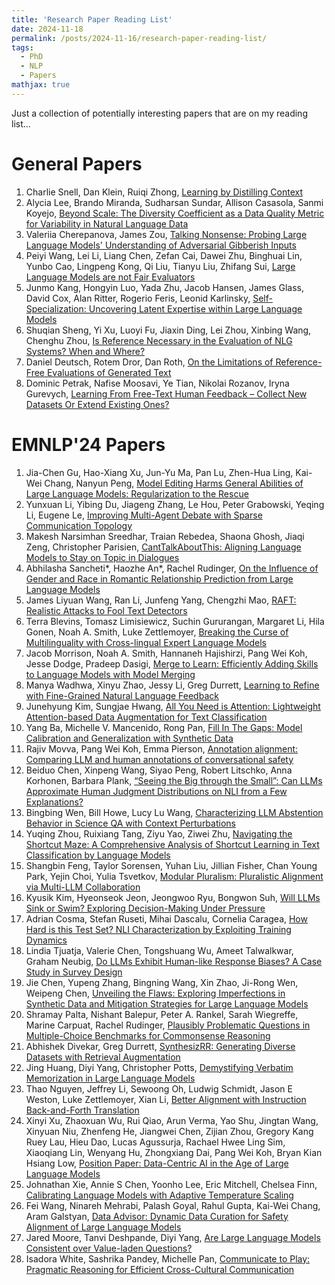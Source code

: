 ```yaml
---
title: 'Research Paper Reading List'
date: 2024-11-18
permalink: /posts/2024-11-16/research-paper-reading-list/
tags:
  - PhD
  - NLP
  - Papers
mathjax: true
---
```


Just a collection of potentially interesting papers that are on my reading list...

General Papers
======
1. Charlie Snell, Dan Klein, Ruiqi Zhong, [Learning by Distilling Context](https://arxiv.org/abs/2209.15189)
2. Alycia Lee, Brando Miranda, Sudharsan Sundar, Allison Casasola, Sanmi Koyejo, [Beyond Scale: The Diversity Coefficient as a Data Quality Metric for Variability in Natural Language Data](https://openreview.net/forum?id=tgkWxsOapD)
3. Valeriia Cherepanova, James Zou, [Talking Nonsense: Probing Large Language Models' Understanding of Adversarial Gibberish Inputs](https://openreview.net/forum?id=traR5SsqUt)
4. Peiyi Wang, Lei Li, Liang Chen, Zefan Cai, Dawei Zhu, Binghuai Lin, Yunbo Cao, Lingpeng Kong, Qi Liu, Tianyu Liu, Zhifang Sui, [Large Language Models are not Fair Evaluators](https://aclanthology.org/2024.acl-long.511/)
5. Junmo Kang, Hongyin Luo, Yada Zhu, Jacob Hansen, James Glass, David Cox, Alan Ritter, Rogerio Feris, Leonid Karlinsky, [Self-Specialization: Uncovering Latent Expertise within Large Language Models](https://aclanthology.org/2024.findings-acl.157/)
6. Shuqian Sheng, Yi Xu, Luoyi Fu, Jiaxin Ding, Lei Zhou, Xinbing Wang, Chenghu Zhou, [Is Reference Necessary in the Evaluation of NLG Systems? When and Where?](https://aclanthology.org/2024.naacl-long.474/)
7. Daniel Deutsch, Rotem Dror, Dan Roth, [On the Limitations of Reference-Free Evaluations of Generated Text](https://aclanthology.org/2022.emnlp-main.753/)
8. Dominic Petrak, Nafise Moosavi, Ye Tian, Nikolai Rozanov, Iryna Gurevych, [Learning From Free-Text Human Feedback – Collect New Datasets Or Extend Existing Ones?](https://aclanthology.org/2023.emnlp-main.1011/)

EMNLP'24 Papers
======
1. Jia-Chen Gu, Hao-Xiang Xu, Jun-Yu Ma, Pan Lu, Zhen-Hua Ling, Kai-Wei Chang, Nanyun Peng, [Model Editing Harms General Abilities of Large Language Models: Regularization to the Rescue](https://aclanthology.org/2024.emnlp-main.934/)
2. Yunxuan Li, Yibing Du, Jiageng Zhang, Le Hou, Peter Grabowski, Yeqing Li, Eugene Le, [Improving Multi-Agent Debate with Sparse Communication Topology](https://aclanthology.org/2024.findings-emnlp.427/)
3. Makesh Narsimhan Sreedhar, Traian Rebedea, Shaona Ghosh, Jiaqi Zeng, Christopher Parisien, [CantTalkAboutThis: Aligning Language Models to Stay on Topic in Dialogues](https://aclanthology.org/2024.findings-emnlp.713/)
4. Abhilasha Sancheti*, Haozhe An*, Rachel Rudinger, [On the Influence of Gender and Race in Romantic Relationship Prediction from Large Language Models](https://aclanthology.org/2024.emnlp-main.29/)
5. James Liyuan Wang, Ran Li, Junfeng Yang, Chengzhi Mao, [RAFT: Realistic Attacks to Fool Text Detectors](https://aclanthology.org/2024.emnlp-main.939/)
6. Terra Blevins, Tomasz Limisiewicz, Suchin Gururangan, Margaret Li, Hila Gonen, Noah A. Smith, Luke Zettlemoyer, [Breaking the Curse of Multilinguality with Cross-lingual Expert Language Models](https://aclanthology.org/2024.emnlp-main.604/)
7. Jacob Morrison, Noah A. Smith, Hannaneh Hajishirzi, Pang Wei Koh, Jesse Dodge, Pradeep Dasigi, [Merge to Learn: Efficiently Adding Skills to Language Models with Model Merging](https://aclanthology.org/2024.findings-emnlp.915/)
8. Manya Wadhwa, Xinyu Zhao, Jessy Li, Greg Durrett, [Learning to Refine with Fine-Grained Natural Language Feedback](https://aclanthology.org/2024.findings-emnlp.716/)
9. Junehyung Kim, Sungjae Hwang, [All You Need is Attention: Lightweight Attention-based Data Augmentation for Text Classification](https://aclanthology.org/2024.findings-emnlp.752/)
10. Yang Ba, Michelle V. Mancenido, Rong Pan, [Fill In The Gaps: Model Calibration and Generalization with Synthetic Data](https://aclanthology.org/2024.emnlp-main.955/)
11. Rajiv Movva, Pang Wei Koh, Emma Pierson, [Annotation alignment: Comparing LLM and human annotations of conversational safety](https://aclanthology.org/2024.emnlp-main.511/)
12. Beiduo Chen, Xinpeng Wang, Siyao Peng, Robert Litschko, Anna Korhonen, Barbara Plank, [“Seeing the Big through the Small”: Can LLMs Approximate Human Judgment Distributions on NLI from a Few Explanations?](https://aclanthology.org/2024.findings-emnlp.842/)
13. Bingbing Wen, Bill Howe, Lucy Lu Wang, [Characterizing LLM Abstention Behavior in Science QA with Context Perturbations](https://aclanthology.org/2024.findings-emnlp.197/)
14. Yuqing Zhou, Ruixiang Tang, Ziyu Yao, Ziwei Zhu, [Navigating the Shortcut Maze: A Comprehensive Analysis of Shortcut Learning in Text Classification by Language Models](https://aclanthology.org/2024.findings-emnlp.146/)
15. Shangbin Feng, Taylor Sorensen, Yuhan Liu, Jillian Fisher, Chan Young Park, Yejin Choi, Yulia Tsvetkov, [Modular Pluralism: Pluralistic Alignment via Multi-LLM Collaboration](https://aclanthology.org/2024.emnlp-main.240/)
16. Kyusik Kim, Hyeonseok Jeon, Jeongwoo Ryu, Bongwon Suh, [Will LLMs Sink or Swim? Exploring Decision-Making Under Pressure](https://aclanthology.org/2024.findings-emnlp.668/)
17. Adrian Cosma, Stefan Ruseti, Mihai Dascalu, Cornelia Caragea, [How Hard is this Test Set? NLI Characterization by Exploiting Training Dynamics](https://aclanthology.org/2024.emnlp-main.175/)
18. Lindia Tjuatja, Valerie Chen, Tongshuang Wu, Ameet Talwalkwar, Graham Neubig, [Do LLMs Exhibit Human-like Response Biases? A Case Study in Survey Design](https://aclanthology.org/2024.tacl-1.56/)
19. Jie Chen, Yupeng Zhang, Bingning Wang, Xin Zhao, Ji-Rong Wen, Weipeng Chen, [Unveiling the Flaws: Exploring Imperfections in Synthetic Data and Mitigation Strategies for Large Language Models](https://aclanthology.org/2024.findings-emnlp.873/)
20. Shramay Palta, Nishant Balepur, Peter A. Rankel, Sarah Wiegreffe, Marine Carpuat, Rachel Rudinger, [Plausibly Problematic Questions in Multiple-Choice Benchmarks for Commonsense Reasoning](https://aclanthology.org/2024.findings-emnlp.198/)
21. Abhishek Divekar, Greg Durrett, [SynthesizRR: Generating Diverse Datasets with Retrieval Augmentation](https://aclanthology.org/2024.emnlp-main.1071/)
22. Jing Huang, Diyi Yang, Christopher Potts, [Demystifying Verbatim Memorization in Large Language Models](https://aclanthology.org/2024.emnlp-main.598/)
23. Thao Nguyen, Jeffrey Li, Sewoong Oh, Ludwig Schmidt, Jason E Weston, Luke Zettlemoyer, Xian Li, [Better Alignment with Instruction Back-and-Forth Translation](https://aclanthology.org/2024.findings-emnlp.777/)
24. Xinyi Xu, Zhaoxuan Wu, Rui Qiao, Arun Verma, Yao Shu, Jingtan Wang, Xinyuan Niu, Zhenfeng He, Jiangwei Chen, Zijian Zhou, Gregory Kang Ruey Lau, Hieu Dao, Lucas Agussurja, Rachael Hwee Ling Sim, Xiaoqiang Lin, Wenyang Hu, Zhongxiang Dai, Pang Wei Koh, Bryan Kian Hsiang Low, [Position Paper: Data-Centric AI in the Age of Large Language Models](https://aclanthology.org/2024.findings-emnlp.695/)
25. Johnathan Xie, Annie S Chen, Yoonho Lee, Eric Mitchell, Chelsea Finn, [Calibrating Language Models with Adaptive Temperature Scaling](https://aclanthology.org/2024.emnlp-main.1007/)
26. Fei Wang, Ninareh Mehrabi, Palash Goyal, Rahul Gupta, Kai-Wei Chang, Aram Galstyan, [Data Advisor: Dynamic Data Curation for Safety Alignment of Large Language Models](https://aclanthology.org/2024.emnlp-main.461/)
27. Jared Moore, Tanvi Deshpande, Diyi Yang, [Are Large Language Models Consistent over Value-laden Questions?](https://aclanthology.org/2024.findings-emnlp.891/)
28. Isadora White, Sashrika Pandey, Michelle Pan, [Communicate to Play: Pragmatic Reasoning for Efficient Cross-Cultural Communication](https://aclanthology.org/2024.findings-emnlp.711/)
